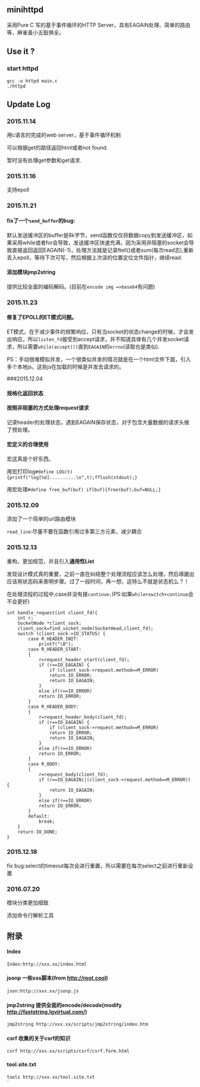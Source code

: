## minihttpd

采用Pure C 写的基于事件循环的HTTP Server，具有EAGAIN处理、简单的路由等，麻雀虽小五脏俱全。

## Use it ?

### start httpd
```
gcc -o httpd main.c
./httpd
```

## Update Log
### 2015.11.14
用c语言的完成的web server，基于事件循环机制

可以根据get的路径返回html或者not found.

暂时没有处理get参数和get请求.

### 2015.11.16
支持epoll

### 2015.11.21
#### fix了一个`send_buffer`的bug:
默认发送缓冲区的buffer是8k字节，send函数仅仅将数据copy到发送缓冲区，如果采用while或者for会导致，发送缓冲区快速充满，因为采用非阻塞的socket会导致直接返回返回EAGAIN(-1)，处理方法就是记录ftell()或者sum(每次read志),重新丢入epoll，等待下次可写，然后根据上次读的位置定位文件指针，继续read.

#### 添加模块jmp2string
提供比较全面的编码解码。(目前在`encode img =>base64`有问题)

### 2015.11.23
#### 修复了EPOLL的ET模式问题。

ET模式，在于减少事件的频繁响应，只有当socket的状态change的时候，才会发出响应，所以`listen_fd`接受到accept请求，并不知道具体有几个并发socket请求，所以需要`while(accept())`直到`EAGAIN`的`errno`(读取也是类似).

PS：手动很难模拟并发，一个很类似并发的情况就是在一个html文件下面，引入多个本地js，这些js在加载的时候是并发去请求的。

###2015.12.04
#### 规格化返回状态

#### 按照非阻塞的方式处理request请求
记录header的处理状态，遇到EAGAIN保存状态，对于包含大量数据的请求头做了预处理。

#### 宏定义的合理使用
宏这真是个好东西。

用宏打印log`#define LOG(t) {printf("log[%d]..........\n",t);fflush(stdout);}`

用宏处理`#define free_buf(buf) if(buf){free(buf);buf=NULL;}`

### 2015.12.09

添加了一个简单的url路由模块

`read_line`:尽量不要在函数引用过多第三方元素，减少耦合

### 2015.12.13
重构，更加规范，并且引入**通用性List**

发现设计模式真的重要，之前一直在纠结整个处理流程应该怎么处理，然后琢磨出应该用状态码来表明步骤。过了一段时间，再一想，这特么不就是状态机么？！

在处理流程的过程中,case并没有接`continue;`(PS:如果`while+switch+continue`会不会更好)
```
int handle_request(int client_fd){
    int r;
    SocketNode *client_sock;
    client_sock=find_socket_node(SocketHead,client_fd);
    switch (client_sock->IO_STATUS) {
        case R_HEADER_INIT:
            printf("\0");
        case R_HEADER_START:
        {
            r=request_header_start(client_fd);
            if (r==IO_EAGAIN) {
                if (client_sock->request.method==M_ERROR)
                return IO_ERROR;
                return IO_EAGAIN;
            }
            else if(r==IO_ERROR)
            return IO_ERROR;
        }
        case R_HEADER_BODY:
        {
            r=request_header_body(client_fd);
            if (r==IO_EAGAIN) {
                if (client_sock->request.method==M_ERROR)
                return IO_ERROR;
                return IO_EAGAIN;
            }
            else if(r==IO_ERROR)
            return IO_ERROR;
        }
        case R_BODY:
        {
            r=request_body(client_fd);
            if (r==IO_EAGAIN||(client_sock->request.method==M_ERROR)) {
                return IO_EAGAIN;
            }
            else if(r==IO_ERROR)
            return IO_ERROR;
        }
        default:
            break;
    }
    return IO_DONE;
}
```

### 2015.12.18
fix bug:select的timeout每次会进行重置，所以需要在每次select之前进行重新设置

### 2016.07.20
模块分类更加细致

添加命令行解析工具
## 附录

#### Index
```
Index:http://xxx.xx/index.html
```

#### jsonp 一些xss脚本(from http://root.cool)
```
json:http://xxx.xx/jsonp.js
```

#### jmp2string 提供全面的encode/decode(modify http://faststring.lgvirtual.com/)
```
jmp2string http://xxx.xx/scripts/jmp2string/index.htm
```

#### csrf 收集的关于csrf的知识
```
csrf http://xxx.xx/scripts/csrf/csrf.form.html
```
#### tool.site.txt
```
tools http://xxx.xx/tool.site.txt
`
